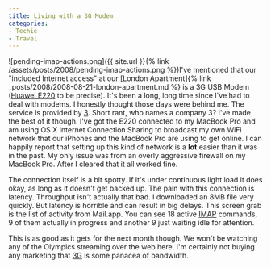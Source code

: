 ```yaml
---
title: Living with a 3G Modem
categories:
- Techie
- Travel
---
```


![pending-imap-actions.png]({{ site.url }}{% link /assets/posts/2008/pending-imap-actions.png %})I've mentioned that our "included Internet access" at our [London Apartment]{% link _posts/2008/2008-08-21-london-apartment.md %} is a 3G USB Modem ([Huawei E220](http://en.wikipedia.org/wiki/Huawei_E220) to be precise). It's been a long, long time since I've had to deal with modems. I honestly thought those days were behind me. The service is provided by [3](http://www.three.co.uk/). Short rant, who names a company 3?
I've made the best of it though. I've got the E220 connected to my MacBook Pro and am using OS X Internet Connection Sharing to broadcast my own WiFi network that our iPhones and the MacBook Pro are using to get online. I can happily report that setting up this kind of network is a **lot** easier than it was in the past. My only issue was from an overly aggressive firewall on my MacBook Pro. After I cleared that it all worked fine.

The connection itself is a bit spotty. If it's under continuous light load it does okay, as long as it doesn't get backed up. The pain with this connection is latency. Throughput isn't actually that bad. I downloaded an 8MB file very quickly. But latency is horrible and can result in big delays. This screen grab is the list of activity from Mail.app. You can see 18 active [IMAP](http://en.wikipedia.org/wiki/Imap) commands, 9 of them actually in progress and another 9 just waiting idle for attention.

This is as good as it gets for the next month though. We won't be watching any of the Olympics streaming over the web here. I'm certainly not buying any marketing that [3G](http://en.wikipedia.org/wiki/3g) is some panacea of bandwidth.
  

